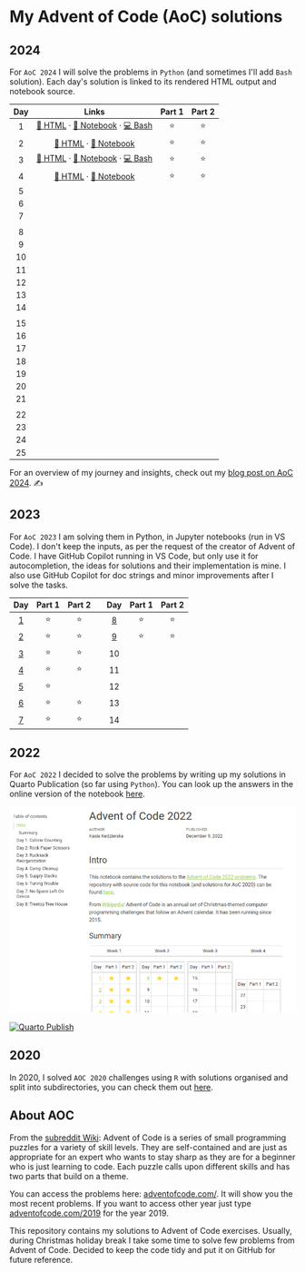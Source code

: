 # My Advent of Code (AoC) solutions

## 2024

For `AoC 2024` I will solve the problems in `Python` (and sometimes I'll add `Bash` solution). Each day's solution is linked to its rendered HTML output and notebook source.

| Day | Links                                                                                     |Part 1|Part 2|
|:--:|:------------------------------------------------------------------------------------------:|:----:|:----:|
| 1   | [📄 HTML](http://kasia.codes/resources/aoc/2024/Day01) · [📓 Notebook](2024/Day01.ipynb) · [💻 Bash](2024/Day01.sh)  |  ⭐  |  ⭐  |
| 2   | [📄 HTML](http://kasia.codes/resources/aoc/2024/Day02) · [📓 Notebook](2024/Day02.ipynb)   |  ⭐  |  ⭐  |
| 3   | [📄 HTML](http://kasia.codes/resources/aoc/2024/Day03) · [📓 Notebook](2024/Day03.ipynb) · [💻 Bash](2024/Day03.sh)  |  ⭐  |  ⭐  |
| 4   | [📄 HTML](http://kasia.codes/resources/aoc/2024/Day04) · [📓 Notebook](2024/Day04.ipynb)   |  ⭐  |  ⭐  |
| 5   |   |        |        |
| 6   |   |        |        |
| 7   |   |        |        |
|     |   |        |        |
| 8   |   |        |        |
| 9   |   |        |        |
| 10  |   |        |        |
| 11  |   |        |        |
| 12  |   |        |        |
| 13  |   |        |        |
| 14  |   |        |        |
|     |   |        |        |
| 15  |   |        |        |
| 16  |   |        |        |
| 17  |   |        |        |
| 18  |   |        |        |
| 19  |   |        |        |
| 20  |   |        |        |
| 21  |   |        |        |
|     |   |        |        |
| 22  |   |        |        |
| 23  |   |        |        |
| 24  |   |        |        |
| 25  |   |        |        |

For an overview of my journey and insights, check out my [blog post on AoC 2024](https://kasia.codes/posts/aoc24/). ✍️

## 2023

For `AoC 2023` I am solving them in Python, in Jupyter notebooks (run in VS Code). I don't keep the inputs, as per the request of the creator of Advent of Code. I have GitHub Copilot running in VS Code, but only use it for autocompletion, the ideas for solutions and their implementation is mine. I also use GitHub Copilot for doc strings and minor improvements after I solve the tasks.

| Day | Part 1 | Part 2 |  | Day | Part 1 | Part 2 |  
| :-: | :----: | :----: | :-: | :-: | :----: | :----: |  
| [1](2023/Day01.ipynb) | ⭐ | ⭐ | | [8](2023/Day08.ipynb) | ⭐ | ⭐ |
| [2](2023/Day02.ipynb) | ⭐ | ⭐ | | [9](2023/Day09.ipynb) | ⭐ | ⭐ |
| [3](2023/Day03.ipynb) | ⭐ | ⭐ | | 10 | | |  
| [4](2023/Day04.ipynb) | ⭐ | ⭐ | | 11 | | |  
| [5](2023/Day05.ipynb) | ⭐ |    | | 12 | | |  
| [6](2023/Day06.ipynb) | ⭐ | ⭐ | | 13 | | |  
| [7](2023/Day07.ipynb) | ⭐ | ⭐ | | 14 | | |  

## 2022

For `AoC 2022` I decided to solve the problems by writing up my solutions in Quarto Publication (so far using `Python`). You can look up the answers in the online version of the notebook [here](https://kzkedzierska.quarto.pub/advent-of-code-2022/).

[![Quarto Publication with my solutions, taken on 7/12](quarto_2022.png)](https://kzkedzierska.quarto.pub/advent-of-code-2022/)

[![Quarto Publish](https://github.com/kzkedzierska/aoc/actions/workflows/publish.yml/badge.svg)](https://github.com/kzkedzierska/aoc/actions/workflows/publish.yml)

## 2020

In 2020, I solved `AOC 2020` challenges using `R` with solutions organised and split into subdirectories, you can check them out [here](/2020).

## About AOC

From the [subreddit Wiki](https://www.reddit.com/r/adventofcode/wiki/index): Advent of Code is a series of small programming puzzles for a variety of skill levels. They are self-contained and are just as appropriate for an expert who wants to stay sharp as they are for a beginner who is just learning to code. Each puzzle calls upon different skills and has two parts that build on a theme.

You can access the problems here: [adventofcode.com/](https://adventofcode.com/). It will show you the most recent problems. If you want to access other year just type [adventofcode.com/2019](https://adventofcode.com/2019) for the year 2019.

This repository contains my solutions to Advent of Code exercises. Usually, during Christmas holiday break I take some time to solve few problems from Advent of Code. Decided to keep the code tidy and put it on GitHub for future reference.
